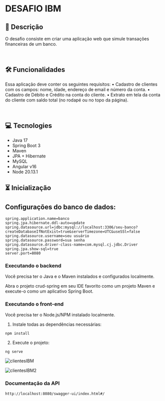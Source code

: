 
#  DESAFIO IBM

## 📖  Descrição
O desafio consiste em criar uma aplicação web que simule transações financeiras de um banco.


<br/>

## 🛠️ Funcionalidades

Essa aplicação deve conter os seguintes requisitos:
• Cadastro de clientes com os campos: nome, idade, endereço de email e número da conta.
• Cadastro de Débito e Crédito na conta do cliente.
• Extrato em tela da conta do cliente com saldo total (no rodapé ou no topo da página).
  

<br/>


## 💻 Tecnologies

- Java 17
- Spring Boot 3 
- Maven
- JPA + Hibernate
- MySQL
- Angular v16
- Node 20.13.1


## ⏳ Inicialização

## Configurações do banco de dados:

```
spring.application.name=banco
spring.jpa.hibernate.ddl-auto=update
spring.datasource.url=jdbc:mysql://localhost:3306/seu-banco?createDatabaseIfNotExist=true&serverTimezone=UTC&useSSl=false
spring.datasource.username=seu usuário
spring.datasource.password=sua senha
spring.datasource.driver-class-name=com.mysql.cj.jdbc.Driver
spring.jpa.show-sql=true
server.port=8080
```



### Executando o backend
Você precisa ter o Java e o Maven instalados e configurados localmente.

Abra o projeto crud-spring em seu IDE favorito como um projeto Maven e execute-o como um aplicativo Spring Boot.


### Executando o front-end

Você precisa ter o Node.js/NPM instalado localmente.

1. Instale todas as dependências necessárias:

```
npm install
```


2. Execute o projeto:

```
ng serve

```
![clientesIBM](https://github.com/devsiqueir/testeIBM/assets/50212867/1aae482f-037c-4cd1-b77a-646c97b5ca21)





![clientesIBM2](https://github.com/devsiqueir/testeIBM/assets/50212867/2b35c5ce-416d-413b-92fe-c1e7bceef695)


### Documentação da API
```
http://localhost:8080/swagger-ui/index.html#/
```
